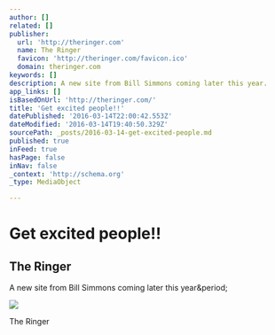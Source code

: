 ```yaml
---
author: []
related: []
publisher:
  url: 'http://theringer.com'
  name: The Ringer
  favicon: 'http://theringer.com/favicon.ico'
  domain: theringer.com
keywords: []
description: A new site from Bill Simmons coming later this year.
app_links: []
isBasedOnUrl: 'http://theringer.com/'
title: 'Get excited people!!'
datePublished: '2016-03-14T22:00:42.553Z'
dateModified: '2016-03-14T19:40:50.329Z'
sourcePath: _posts/2016-03-14-get-excited-people.md
published: true
inFeed: true
hasPage: false
inNav: false
_context: 'http://schema.org'
_type: MediaObject

---
```

# Get excited people!!

<article style=""><h1>The Ringer</h1><p>A new site from Bill Simmons coming later this year&amp;period;</p><img src="http://theringer.com/wp-content/themes/blankslate/img/logo.jpg" /></article>

The Ringer